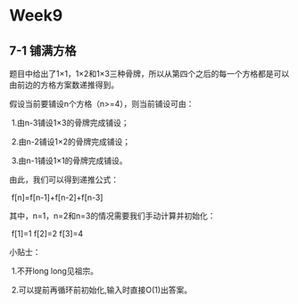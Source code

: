 # Week9

## **7-1 铺满方格**

题目中给出了1×1，1×2和1×3三种骨牌，所以从第四个之后的每一个方格都是可以由前边的方格方案数递推得到。

假设当前要铺设n个方格（n>=4），则当前铺设可由：

​    1.由n-3铺设1×3的骨牌完成铺设；

​    2.由n-2铺设1×2的骨牌完成铺设；

​    3.由n-1铺设1×1的骨牌完成铺设。



由此，我们可以得到递推公式：

​    f[n]=f[n-1]+f[n-2]+f[n-3]



其中，n=1，n=2和n=3的情况需要我们手动计算并初始化：

​    f[1]=1    f[2]=2     f[3]=4



小贴士：

​    1.不开long long见祖宗。

​    2.可以提前再循环前初始化,输入时直接O(1)出答案。